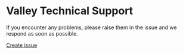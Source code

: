 # Valley Technical Support

If you encounter any problems, please raise them in the issue and we respond as soon as possible.

[Create issue](https://github.com/valley-group/support/issues/new)

